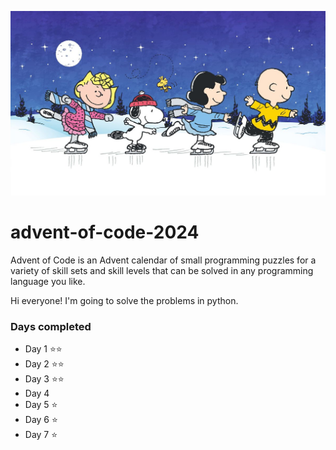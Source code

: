 ![Banner image for advent of code](banner.jpg)

# advent-of-code-2024

Advent of Code is an Advent calendar of small programming puzzles for a variety of skill sets and skill levels that can be solved in any programming language you like.

Hi everyone! I'm going to solve the problems in python.

### Days completed

- Day 1 ⭐⭐
- Day 2 ⭐⭐
- Day 3 ⭐⭐
- Day 4
- Day 5 ⭐
- Day 6 ⭐
- Day 7 ⭐
